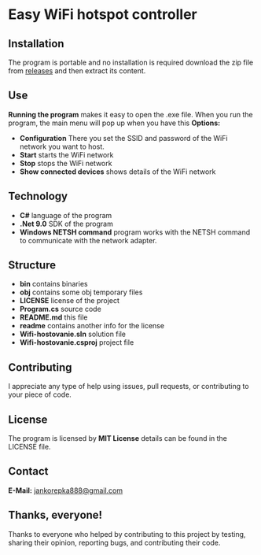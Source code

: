 # Easy WiFi hotspot controller
## Installation
The program is portable and no installation is required download the zip file from [releases](https://github.com/JaatrovyKnedlicek/Easy-Wifi-Hotspot-Controller/releases) and then extract its content.
## Use
**Running the program** makes it easy to open the .exe file. When you run the program, the main menu will pop up when you have this **Options:**

 - **Configuration** There you set the SSID and password of the WiFi network you want to host.
 - **Start** starts the WiFi network
 - **Stop** stops the WiFi network
 - **Show connected devices** shows details of the WiFi network
## Technology
 - **C#** language of the program
 - **.Net 9.0** SDK of the program
 - **Windows NETSH command** program works with the NETSH command to communicate with the network adapter.
 ## Structure
 
 - **bin** contains binaries
 - **obj** contains some obj temporary files
 - **LICENSE** license of the project
 - **Program.cs** source code
 - **README.md** this file
 - **readme** contains another info for the license
 - **Wifi-hostovanie.sln** solution file
 - **Wifi-hostovanie.csproj** project file

## Contributing
I appreciate any type of help using issues, pull requests, or contributing to your piece of code.

## License
The program is licensed by **MIT License** details can be found in the LICENSE file.

## Contact
**E-Mail:** jankorepka888@gmail.com

## Thanks, everyone!
Thanks to everyone who helped by contributing to this project by testing, sharing their opinion, reporting bugs, and contributing their code.
